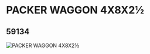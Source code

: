 # PACKER WAGGON  4X8X2½
## 59134
![PACKER WAGGON  4X8X2½](https://lc-www-live-s.legocdn.com/media/bricks/5/2/4545653.jpg)